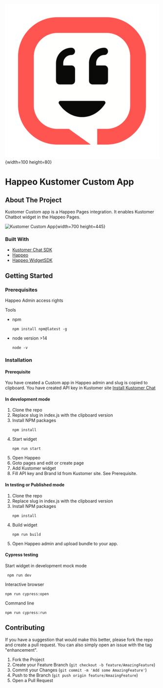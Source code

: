 ![Kustomer](./docs/images/logo.png){width=100 height=80}

# Happeo Kustomer Custom App

## About The Project

Kustomer Custom app is a Happeo Pages integration. It enables Kustomer Chatbot widget in the Happeo Pages.

![Kustomer Custom App](./docs/images/screenshot.png){width=700 height=445}

### Built With

- [Kustomer Chat SDK](https://kustomer.kustomer.help/en_us/chat-sdk-SyRjnij0P)
- [Happeo](https://app.happeo.com/)
- [Happeo WidgetSDK](https://www.npmjs.com/package/@happeo/widget-sdk)

## Getting Started

### Prerequisites

Happeo Admin access rights

Tools

- npm
  ```
  npm install npm@latest -g
  ```
- node version >14
  ```
  node -v
  ```

### Installation

#### Prerequisite

You have created a Custom app in Happeo admin and slug is copied to clipboard.
You have created API key in Kustomer site [Install Kustomer Chat](https://kustomer.kustomer.help/en_us/chat-sdk-SyRjnij0P)

#### In development mode

1. Clone the repo
2. Replace slug in index.js with the clipboard version
3. Install NPM packages
   ```
   npm install
   ```
4. Start widget
   ```
   npm run start
   ```
5. Open Happeo
6. Goto pages and edit or create page
7. Add Kustomer widget
8. Fill API key and Brand Id from Kustomer site. See Prerequisite.

#### In testing or Published mode

1. Clone the repo
2. Replace slug in index.js with the clipboard version
3. Install NPM packages
   ```
   npm install
   ```
4. Build widget
   ```
   npm run build
   ```
5. Open Happeo admin and upload bundle to your app.

#### Cypress testing

Start widget in development mock mode

```
 npm run dev
```

Interactive browser

```
npm run cypress:open
```

Command line

```
npm run cypress:run
```

## Contributing

If you have a suggestion that would make this better, please fork the repo and create a pull request. You can also simply open an issue with the tag "enhancement".

1. Fork the Project
2. Create your Feature Branch (`git checkout -b feature/AmazingFeature`)
3. Commit your Changes (`git commit -m 'Add some AmazingFeature'`)
4. Push to the Branch (`git push origin feature/AmazingFeature`)
5. Open a Pull Request

